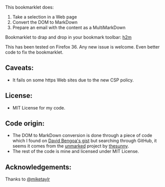 This bookmarklet does:

1. Take a selection in a Web page
2. Convert the DOM to MarkDown
3. Prepare an email with the content as a MultiMarkDown

Bookmarklet to drap and drop in your bookmark toolbar: <a href="javascript:(function(){function markdownEscape(text){return text.replace(/\s+/g,&quot; &quot;).replace(/[\\*_>#]/g,&quot;\\__1__&quot;);}function repeat(str,times){return(new Array(times+1)).join(str);}function childsToMarkdown(tree,mode){var res=&quot;&quot;;for(var i=0,l=tree.childNodes.length;i<l;++i){res+=nodeToMarkdown(tree.childNodes[i],mode);}return res;}function nodeToMarkdown(tree,mode){var nl=&quot;\n\n&quot;;if(tree.nodeType==3){return markdownEscape(tree.nodeValue);}else if(tree.nodeType==1){if(mode==&quot;block&quot;){switch(tree.tagName.toLowerCase()){case &quot;br&quot;:return nl;case &quot;hr&quot;:return nl+&quot;---&quot;+nl;case &quot;p&quot;:case &quot;div&quot;:case &quot;section&quot;:case &quot;address&quot;:case &quot;center&quot;:return nl+childsToMarkdown(tree,&quot;block&quot;)+nl;case &quot;ul&quot;:return nl+childsToMarkdown(tree,&quot;u&quot;)+nl;case &quot;ol&quot;:return nl+childsToMarkdown(tree,&quot;o&quot;)+nl;case &quot;pre&quot;:return nl+&quot;    &quot;+childsToMarkdown(tree,&quot;inline&quot;)+nl;case &quot;code&quot;:if(tree.childNodes.length==1){break;}return nl+&quot;    &quot;+childsToMarkdown(tree,&quot;inline&quot;)+nl;case &quot;h1&quot;:case &quot;h2&quot;:case &quot;h3&quot;:case &quot;h4&quot;:case &quot;h5&quot;:case &quot;h6&quot;:case &quot;h7&quot;:return nl+repeat(&quot;#&quot;,+tree.tagName[1])+&quot;  &quot;+childsToMarkdown(tree,&quot;inline&quot;)+nl;case &quot;blockquote&quot;:return nl+&quot;> &quot;+childsToMarkdown(tree,&quot;inline&quot;)+nl;default:console.log(&quot;[toMarkdown] - not a block element &quot;+tree.tagName);}}if(/^[ou]+$/.test(mode)){if(tree.tagName==&quot;LI&quot;){return &quot;\n&quot;+repeat(&quot;  &quot;,mode.length-1)+(mode[mode.length-1]==&quot;o&quot;?&quot;1. &quot;:&quot;- &quot;)+childsToMarkdown(tree,mode+&quot;l&quot;);}else{console.log(&quot;[toMarkdown] - invalid element at this point &quot;+mode.tagName);return childsToMarkdown(tree,&quot;inline&quot;);}}else if(/^[ou]+l$/.test(mode)){if(tree.tagName==&quot;UL&quot;){return childsToMarkdown(tree,mode.substr(0,mode.length-1)+&quot;u&quot;);}else if(tree.tagName==&quot;OL&quot;){return childsToMarkdown(tree,mode.substr(0,mode.length-1)+&quot;o&quot;);}}switch(tree.tagName.toLowerCase()){case &quot;strong&quot;:case &quot;b&quot;:return &quot;**&quot;+childsToMarkdown(tree,&quot;inline&quot;)+&quot;**&quot;;case &quot;em&quot;:case &quot;i&quot;:return &quot;_&quot;+childsToMarkdown(tree,&quot;inline&quot;)+&quot;_&quot;;case &quot;code&quot;:return &quot;`&quot;+childsToMarkdown(tree,&quot;inline&quot;)+&quot;`&quot;;case &quot;a&quot;:console.log(&quot;anchor &quot;+tree.tagName);var link=tree.getAttribute(&quot;href&quot;);var linkinfo=getLinkIndex(link,linkregistry);var linkindex=linkinfo[0];linkregistry=linkinfo[1];return &quot;[&quot;+childsToMarkdown(tree,&quot;inline&quot;)+&quot;][&quot;+linkindex+&quot;]&quot;;case &quot;img&quot;:return nl+&quot;[_Image_: &quot;+markdownEscape(tree.getAttribute(&quot;alt&quot;))+&quot;](&quot;+tree.getAttribute(&quot;src&quot;)+&quot;)&quot;+nl;case &quot;script&quot;:case &quot;style&quot;:case &quot;meta&quot;:return &quot;&quot;;default:console.log(&quot;[toMarkdown] - undefined element &quot;+tree.tagName);return childsToMarkdown(tree,mode);}}}function toMarkdown(node){return nodeToMarkdown(node,&quot;block&quot;).replace(/[\n\s]+/,&quot;\n&quot;).replace(/[\n]{2,}/g,&quot;\n&quot;);}function getLinkIndex(link,linkregistry){console.log(&quot;[getLinkIndex] - link &quot;+link);registrylength=Object.keys(linkregistry).length;if(linkregistry[link]===undefined){linkindex=registrylength+1;linkregistry[link]=linkindex;}else{linkindex=linkregistry[link];}return[linkindex,linkregistry];}function createLinksIndex(linkregistry){var linksummary='\n\n';for(var link in linkregistry){linksummary+='['+linkregistry[link]+']: '+link+'\n';}return linksummary;}function getDomSelection(){var domnode=document.createDocumentFragment();if(typeof window.getSelection!=undefined){selection=window.getSelection();if(selection.rangeCount){for(var i=0,len=selection.rangeCount;i<len;++i){var container=document.createElement(&quot;div&quot;);container.appendChild(selection.getRangeAt(i).cloneContents());domnode.appendChild(container);}}}return domnode;}function toMail(docbody,doctitle,docdate,docuri){var mail='mailto:?SUBJECT=';mail+=encodeURIComponent(doctitle);mail+='&amp;BODY=';mail+=escape('\nTitle: ');mail+=encodeURIComponent(doctitle);mail+=escape('\nURI:   ');mail+=encodeURIComponent(docuri);mail+=escape('\nDate:  ');mail+=encodeURIComponent(docdate);mail+=escape('\n\n');mail+=encodeURIComponent(docbody);mail+=escape('\n\n');return location.href=mail;}function getDocTitle(){return document.title;}function getDocDate(){return new Date(document.lastModified).toUTCString();}function getDocUri(){return document.location;}var linkregistry=Object.create(null);var registrylength=0;var docbody='';var doctitle=getDocTitle();var docuri=getDocUri();var docdate=getDocDate();var domnode=getDomSelection();for(var i=0,len=domnode.childNodes.length;i<len;++i){docbody+=toMarkdown(domnode.childNodes[i]);}docbody+=createLinksIndex(linkregistry);toMail(docbody,doctitle,docdate,docuri);})();">h2m</a>

This has been tested on Firefox 36.
Any new issue is welcome. 
Even better code to fix the bookmarklet.

## Caveats:

* It fails on some https Web sites due to the new CSP policy.


## License:
* MIT License for my code.

## Code origin:
* The DOM to MarkDown conversion is done through a piece of code which I found on [David Bengoa's gist](https://gist.github.com/YouWoTMA/1762527) but searching through GitHub, it seems it comes from the [unmarked](https://github.com/thesunny/unmarked) project by [thesunny](https://github.com/thesunny).
* The rest of the code is mine and licensed under MIT License.

## Acknowledgements:
Thanks to [@miketaylr](https://github.com/miketaylr)